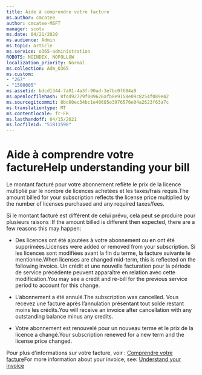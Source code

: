 ```yaml
---
title: Aide à comprendre votre facture
ms.author: cmcatee
author: cmcatee-MSFT
manager: scotv
ms.date: 04/21/2020
ms.audience: Admin
ms.topic: article
ms.service: o365-administration
ROBOTS: NOINDEX, NOFOLLOW
localization_priority: Normal
ms.collection: Adm_O365
ms.custom:
- "267"
- "1500005"
ms.assetid: bdcd1344-7a01-4a3f-90ad-3e7bc0f684a9
ms.openlocfilehash: 8fdd92779f009626afb8e9158e09c8254f089e42
ms.sourcegitcommit: 8bc60ec34bc1e40685e3976576e04a2623f63a7c
ms.translationtype: MT
ms.contentlocale: fr-FR
ms.lasthandoff: 04/15/2021
ms.locfileid: "51811598"
---
```

# <a name="help-understanding-your-bill"></a><span data-ttu-id="19d07-102">Aide à comprendre votre facture</span><span class="sxs-lookup"><span data-stu-id="19d07-102">Help understanding your bill</span></span>

<span data-ttu-id="19d07-103">Le montant facturé pour votre abonnement reflète le prix de la licence multiplié par le nombre de licences achetées et les taxes/frais requis.</span><span class="sxs-lookup"><span data-stu-id="19d07-103">The amount billed for your subscription reflects the license price multiplied by the number of licenses purchased and any required taxes/fees.</span></span>
  
<span data-ttu-id="19d07-104">Si le montant facturé est différent de celui prévu, cela peut se produire pour plusieurs raisons :</span><span class="sxs-lookup"><span data-stu-id="19d07-104">If the amount billed is different then expected, there are a few reasons this may happen:</span></span>
  
- <span data-ttu-id="19d07-105">Des licences ont été ajoutées à votre abonnement ou en ont été supprimées.</span><span class="sxs-lookup"><span data-stu-id="19d07-105">Licenses were added or removed from your subscription.</span></span> <span data-ttu-id="19d07-106">Si les licences sont modifiées avant la fin du terme, la facture suivante le mentionne.</span><span class="sxs-lookup"><span data-stu-id="19d07-106">When licenses are changed mid-term, this is reflected on the following invoice.</span></span> <span data-ttu-id="19d07-107">Un crédit et une nouvelle facturation pour la période de service précédente peuvent apparaître en relation avec cette modification.</span><span class="sxs-lookup"><span data-stu-id="19d07-107">You may see a credit and re-bill for the previous service period to account for this change.</span></span>

- <span data-ttu-id="19d07-108">L’abonnement a été annulé.</span><span class="sxs-lookup"><span data-stu-id="19d07-108">The subscription was cancelled.</span></span> <span data-ttu-id="19d07-109">Vous recevez une facture après l’annulation présentant tout solde restant moins les crédits.</span><span class="sxs-lookup"><span data-stu-id="19d07-109">You will receive an invoice after cancellation with any outstanding balance minus any credits.</span></span>

- <span data-ttu-id="19d07-110">Votre abonnement est renouvelé pour un nouveau terme et le prix de la licence a changé.</span><span class="sxs-lookup"><span data-stu-id="19d07-110">Your subscription renewed for a new term and the license price changed.</span></span>

<span data-ttu-id="19d07-111">Pour plus d'informations sur votre facture, voir : [Comprendre votre facture](https://docs.microsoft.com/microsoft-365/commerce/billing-and-payments/understand-your-invoice2)</span><span class="sxs-lookup"><span data-stu-id="19d07-111">For more information about your invoice, see: [Understand your invoice](https://docs.microsoft.com/microsoft-365/commerce/billing-and-payments/understand-your-invoice2)</span></span>